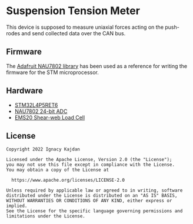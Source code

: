 # Suspension Tension Meter

This device is supposed to measure uniaxial forces acting on the push-rodes and send collected data over the CAN bus.

## Firmware

The [Adafruit NAU7802 library](https://github.com/adafruit/Adafruit_NAU7802) has been used as a reference for writing the firmware for the STM microprocessor.

## Hardware

- [STM32L4P5RET6](https://www.st.com/resource/en/datasheet/stm32l4p5ae.pdf)
- [NAU7802 24-bit ADC](https://www.nuvoton.com/resource-files/NAU7802%20Data%20Sheet%20V1.7.pdf)
- [EMS20 Shear-web Load Cell](https://www.memidos.com/wp-content/uploads/2022/09/EMS20_en.pdf)

## License

    Copyright 2022 Ignacy Kajdan
    
    Licensed under the Apache License, Version 2.0 (the "License");
    you may not use this file except in compliance with the License.
    You may obtain a copy of the License at
    
      https://www.apache.org/licenses/LICENSE-2.0
    
    Unless required by applicable law or agreed to in writing, software
    distributed under the License is distributed on an "AS IS" BASIS,
    WITHOUT WARRANTIES OR CONDITIONS OF ANY KIND, either express or implied.
    See the License for the specific language governing permissions and
    limitations under the License.
